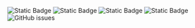 ![Static Badge](https://img.shields.io/badge/blacklists-61-000000) ![Static Badge](https://img.shields.io/badge/blacklisted-2915131-cc0000) ![Static Badge](https://img.shields.io/badge/whitelisted-2250-00CC00) ![Static Badge](https://img.shields.io/badge/streaming_blacklist-28107-000000) ![GitHub issues](https://img.shields.io/github/issues/fabriziosalmi/blacklists)
